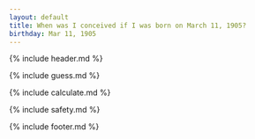 ```yaml
---
layout: default
title: When was I conceived if I was born on March 11, 1905?
birthday: Mar 11, 1905
---
```


{% include header.md %}

{% include guess.md %}

{% include calculate.md %}

{% include safety.md %}

{% include footer.md %}



